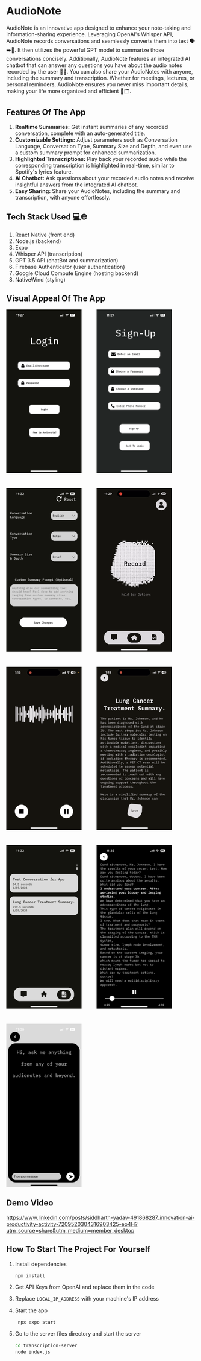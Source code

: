 # AudioNote

AudioNote is an innovative app designed to enhance your note-taking and information-sharing experience. Leveraging OpenAI's Whisper API, AudioNote records conversations and seamlessly converts them into text 🗣️➡️📜. It then utilizes the powerful GPT model to summarize those conversations concisely. Additionally, AudioNote features an integrated AI chatbot that can answer any questions you have about the audio notes recorded by the user 🤖💬. You can also share your AudioNotes with anyone, including the summary and transcription. Whether for meetings, lectures, or personal reminders, AudioNote ensures you never miss important details, making your life more organized and efficient 📅🗂️.

## Features Of The App

1. __Realtime Summaries:__ Get instant summaries of any recorded conversation, complete with an auto-generated title.
2. __Customizable Settings:__ Adjust parameters such as Conversation Language, Conversation Type, Summary Size and Depth, and even use a custom summary prompt for enhanced summarization.
3. __Highlighted Transcriptions:__ Play back your recorded audio while the corresponding transcription is highlighted in real-time, similar to Spotify's lyrics feature.
4. __AI Chatbot:__ Ask questions about your recorded audio notes and receive insightful answers from the integrated AI chatbot.
5. __Easy Sharing:__ Share your AudioNotes, including the summary and transcription, with anyone effortlessly.

## Tech Stack Used 💻🌐

1. React Native (front end)
2. Node.js (backend)
3. Expo
4. Whisper API (transcription)
5. GPT 3.5 API (chatBot and summarization)
6. Firebase Authenticator (user authentication)
7. Google Cloud Compute Engine (hosting backend)
8. NativeWind (styling)


## Visual Appeal Of The App

<div style="display: flex; flex-wrap: wrap; gap: 40px;">
  <img src="./Demo_Images/loginPage.PNG" width="200">
  <img src="./Demo_Images/signUpPage.PNG" width="200">
  <img src="./Demo_Images/optionsPage.PNG" width="200">
  <img src="./Demo_Images/homePageAnimation.gif" width="200">
  <img src="./Demo_Images/RecordingPage.png" width="200">
  <img src="./Demo_Images/savePage.png" width="200">
  <img src="./Demo_Images/filesPage.PNG" width="200">
  <img src="./Demo_Images/audioPlaybackPage.PNG" width="200">
  <img src="./Demo_Images/chatWindow.PNG" width="200">
</div>

## Demo Video

https://www.linkedin.com/posts/siddharth-yadav-491868287_innovation-ai-productivity-activity-7209520304316903425-eo4H?utm_source=share&utm_medium=member_desktop

## How To Start The Project For Yourself

1. Install dependencies

   ```bash
   npm install
   ```
2. Get API Keys from OpenAI and replace them in the code
3. Replace ``` LOCAL_IP_ADDRESS ``` with your machine's IP address
5. Start the app

   ```bash
    npx expo start
   ```
6. Go to the server files directory and start the server

   ```bash
   cd transcription-server
   node index.js
   ```



